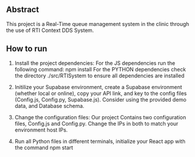 ## Abstract
This project is a Real-Time queue management system in the clinic through the use of RTI Context DDS System. 

## How to run

 1. Install the project dependencies:
	For the JS dependencies run the following command: 
    npm install
    For the PYTHON dependencies check the directory ./src/RTISystem to ensure all dependencies are installed
    
 2. Initilize your Supabase environment, create a Supabase environment (whether local or online), copy your API link, and key to the config files (Config.js, Config.py, Supabase.js). Consider using the provided demo data, and Database schema. 

3. Change the configuration files:
	Our project Contains two configuration files, Config.js and Config.py. Change the IPs in both to match your environment host IPs. 

4. Run all Python files in different terminals, initialize your React app with the command npm start

